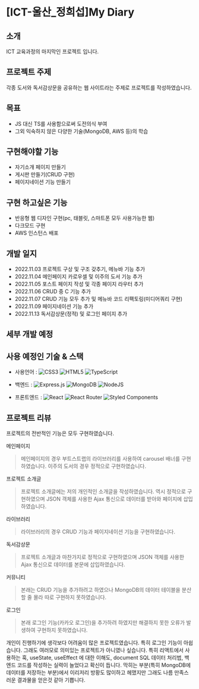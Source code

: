 # [ICT-울산_정희섭]My Diary


## 소개

ICT 교육과정의 마지막인 프로젝트 입니다.


## 프로젝트 주제

각종 도서와 독서감상문을 공유하는 웹 사이트라는 주제로 프로젝트를 작성하였습니다.


## 목표

- JS 대신 TS를 사용함으로써 도전의식 부여
- 그외 익숙하지 않은 다양한 기술(MongoDB, AWS 등)의 학습


## 구현해야할 기능

- 자기소개 페이지 만들기
- 게시판 만들기(CRUD 구현)
- 페이지네이션 기능 만들기


## 구현 하고싶은 기능

- 반응형 웹 디자인 구현(pc, 태블릿, 스마트폰 모두 사용가능한 웹)
- 다크모드 구현
- AWS 인스턴스 배포

## 개발 일지

- 2022.11.03 프로젝트 구상 및 구조 갖추기, 메뉴바 기능 추가
- 2022.11.04 메인페이지 카로우셀 및 이주의 도서 기능 추가
- 2022.11.05 포스트 페이지 작성 및 각종 페이지 라우터 추가
- 2022.11.06 CRUD 중 C 기능 추가
- 2022.11.07 CRUD 기능 모두 추가 및 메뉴바 코드 리팩토링(미디어쿼리 구현)
- 2022.11.09 페이지네이션 기능 추가
- 2022.11.13 독서감상문(정적) 및 로그인 페이지 추가


## 세부 개발 예정



## 사용 예정인 기술 & 스택

- 사용언어 : 
![CSS3](https://img.shields.io/badge/css3-%231572B6.svg?style=for-the-badge&logo=css3&logoColor=white)
![HTML5](https://img.shields.io/badge/html5-%23E34F26.svg?style=for-the-badge&logo=html5&logoColor=white)
![TypeScript](https://img.shields.io/badge/typescript-%23007ACC.svg?style=for-the-badge&logo=typescript&logoColor=white)

- 백엔드 : 
![Express.js](https://img.shields.io/badge/express.js-%23404d59.svg?style=for-the-badge&logo=express&logoColor=%2361DAFB)
![MongoDB](https://img.shields.io/badge/MongoDB-%234ea94b.svg?style=for-the-badge&logo=mongodb&logoColor=white)
![NodeJS](https://img.shields.io/badge/node.js-6DA55F?style=for-the-badge&logo=node.js&logoColor=white)

- 프론트엔드 : 
![React](https://img.shields.io/badge/react-%2320232a.svg?style=for-the-badge&logo=react&logoColor=%2361DAFB)
![React Router](https://img.shields.io/badge/React_Router-CA4245?style=for-the-badge&logo=react-router&logoColor=white)
![Styled Components](https://img.shields.io/badge/styled--components-DB7093?style=for-the-badge&logo=styled-components&logoColor=white)

## 프로젝트 리뷰

프로젝트의 전반적인 기능은 모두 구현하였습니다.

메인페이지

>메인페이지의 경우 부트스트랩의 라이브러리를 사용하여 carousel 배너를 구현하였습니다. 이주의 도서의 경우 정적으로 구현하였습니다.

프로젝트 소개글

>프로젝트 소개글에는 저의 개인적인 소개글을 작성하였습니다. 역시 정적으로 구현하였으며 JSON 객체를 사용한 Ajax 통신으로 데이터를 받아와 페이지에 삽입하였습니다.

라이브러리

>라이브러리의 경우 CRUD 기능과 페이지네이션 기능을 구현하였습니다.

독서감상문

>프로젝트 소개글과 마찬가지로 정적으로 구현하였으며 JSON 객체를 사용한 Ajax 통신으로 데이터를 본문에 삽입하였습니다.

커뮤니티

>본래는 CRUD 기능을 추가하려고 하였으나 MongoDB의 데이터 테이블을 분산할 줄 몰라 따로 구현하지 못하였습니다.

로그인

>본래 로그인 기능(카카오 로그인)을 추가하려 하였지만 해결하지 못한 오류가 발생하여 구현하지 못하였습니다.


개인이 진행하기에 생각보다 어려움이 많은 프로젝트였습니다. 특히 로그인 기능이 아쉽습니다. 그래도 여러모로 의미있는 프로젝트가 아니였나 싶습니다. 특히 리액트에서 사용하는 훅, useState, useEffect 에 대한 이해도, document SQL 데이터 처리법, 백엔드 코드를 작성하는 실력이 늘었다고 확신이 듭니다. 막히는 부분(특히 MongoDB에 데이터를 저장하는 부분)에서 이리저리 방황도 많이하고 헤맸지만 그래도 나름 만족스러운 결과물을 얻은것 같아 기쁩니다.